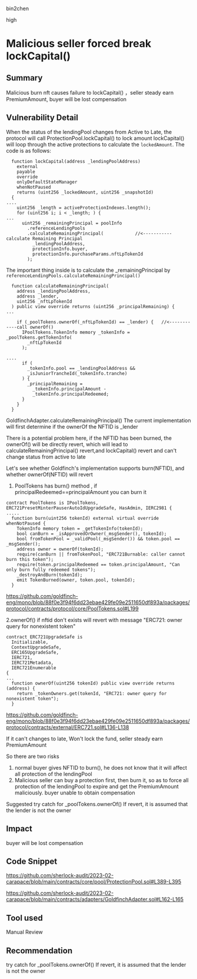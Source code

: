 bin2chen

high

# Malicious seller forced break lockCapital()

## Summary

Malicious burn nft causes failure to lockCapital() ，seller steady earn PremiumAmount, buyer will be lost compensation

## Vulnerability Detail
When the status of the lendingPool changes from Active to Late, the protocol will call ProtectionPool.lockCapital() to  lock amount
lockCapital() will loop through the active protections to calculate the ```lockedAmount```.
The code is as follows:
```solidity
  function lockCapital(address _lendingPoolAddress)
    external
    payable
    override
    onlyDefaultStateManager
    whenNotPaused
    returns (uint256 _lockedAmount, uint256 _snapshotId)
  {
....
    uint256 _length = activeProtectionIndexes.length();
    for (uint256 i; i < _length; ) {
...
      uint256 _remainingPrincipal = poolInfo
        .referenceLendingPools
        .calculateRemainingPrincipal(            //<----------- calculate Remaining Principal
          _lendingPoolAddress,
          protectionInfo.buyer,
          protectionInfo.purchaseParams.nftLpTokenId
        );
```
The important thing inside is to calculate the _remainingPrincipal by ```referenceLendingPools.calculateRemainingPrincipal()```

```solidity
  function calculateRemainingPrincipal(
    address _lendingPoolAddress,
    address _lender,
    uint256 _nftLpTokenId
  ) public view override returns (uint256 _principalRemaining) {
...

    if (_poolTokens.ownerOf(_nftLpTokenId) == _lender) {   //<------------call ownerOf()
      IPoolTokens.TokenInfo memory _tokenInfo = _poolTokens.getTokenInfo(
        _nftLpTokenId
      );

....
      if (
        _tokenInfo.pool == _lendingPoolAddress &&
        _isJuniorTrancheId(_tokenInfo.tranche)
      ) {
        _principalRemaining =
          _tokenInfo.principalAmount -
          _tokenInfo.principalRedeemed;
      }
    }
  }
```
GoldfinchAdapter.calculateRemainingPrincipal()
The current implementation will first determine if the ownerOf the NFTID is _lender

There is a potential problem here, if the NFTID has been burned, the ownerOf() will be directly revert, which will lead to calculateRemainingPrincipal() revert,and lockCapital() revert and can't change status from active to late

Let's see whether Goldfinch's implementation supports burn(NFTID), and whether ownerOf(NFTID) will revert

1. PoolTokens has burn() method , if principalRedeemed==principalAmount you can burn it

```solidity
contract PoolTokens is IPoolTokens, ERC721PresetMinterPauserAutoIdUpgradeSafe, HasAdmin, IERC2981 {
.....
  function burn(uint256 tokenId) external virtual override whenNotPaused {
    TokenInfo memory token = _getTokenInfo(tokenId);
    bool canBurn = _isApprovedOrOwner(_msgSender(), tokenId);
    bool fromTokenPool = _validPool(_msgSender()) && token.pool == _msgSender();
    address owner = ownerOf(tokenId);
    require(canBurn || fromTokenPool, "ERC721Burnable: caller cannot burn this token");
    require(token.principalRedeemed == token.principalAmount, "Can only burn fully redeemed tokens");
    _destroyAndBurn(tokenId);
    emit TokenBurned(owner, token.pool, tokenId);
  }
```
https://github.com/goldfinch-eng/mono/blob/88f0e3f94f6dd23ebae429fe09e2511650df893a/packages/protocol/contracts/protocol/core/PoolTokens.sol#L199

2.ownerOf() if nftid don't exists  will revert with message "ERC721: owner query for nonexistent token"

```solidity
contract ERC721UpgradeSafe is
  Initializable,
  ContextUpgradeSafe,
  ERC165UpgradeSafe,
  IERC721,
  IERC721Metadata,
  IERC721Enumerable
{
...
  function ownerOf(uint256 tokenId) public view override returns (address) {
    return _tokenOwners.get(tokenId, "ERC721: owner query for nonexistent token");
  }
```
https://github.com/goldfinch-eng/mono/blob/88f0e3f94f6dd23ebae429fe09e2511650df893a/packages/protocol/contracts/external/ERC721.sol#L136-L138

If it can't changes to late, Won't lock the fund, seller steady earn PremiumAmount

So there are two risks
1. normal buyer gives NFTID to burn(), he does not know that it will affect all protection of the lendingPool
2. Malicious seller can buy a protection first, then burn it, so as to force all protection of the lendingPool to expire and get the PremiumAmount maliciously. buyer unable to obtain compensation

Suggested try catch for _poolTokens.ownerOf() If revert, it is assumed that the lender is not the owner

## Impact

buyer will be lost compensation

## Code Snippet

https://github.com/sherlock-audit/2023-02-carapace/blob/main/contracts/core/pool/ProtectionPool.sol#L389-L395

https://github.com/sherlock-audit/2023-02-carapace/blob/main/contracts/adapters/GoldfinchAdapter.sol#L162-L165

## Tool used

Manual Review

## Recommendation

try catch for _poolTokens.ownerOf() If revert, it is assumed that the lender is not the owner
